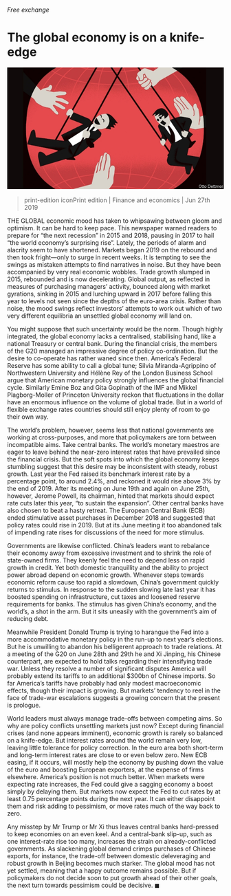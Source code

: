 ###### Free exchange

# The global economy is on a knife-edge 

![image](images/20190629_fnd000.jpg) 

> print-edition iconPrint edition | Finance and economics | Jun 27th 2019 

THE GLOBAL economic mood has taken to whipsawing between gloom and optimism. It can be hard to keep pace. This newspaper warned readers to prepare for “the next recession” in 2015 and 2018, pausing in 2017 to hail “the world economy’s surprising rise”. Lately, the periods of alarm and alacrity seem to have shortened. Markets began 2019 on the rebound and then took fright—only to surge in recent weeks. It is tempting to see the swings as mistaken attempts to find narratives in noise. But they have been accompanied by very real economic wobbles. Trade growth slumped in 2015, rebounded and is now decelerating. Global output, as reflected in measures of purchasing managers’ activity, bounced along with market gyrations, sinking in 2015 and lurching upward in 2017 before falling this year to levels not seen since the depths of the euro-area crisis. Rather than noise, the mood swings reflect investors’ attempts to work out which of two very different equilibria an unsettled global economy will land on. 

You might suppose that such uncertainty would be the norm. Though highly integrated, the global economy lacks a centralised, stabilising hand, like a national Treasury or central bank. During the financial crisis, the members of the G20 managed an impressive degree of policy co-ordination. But the desire to co-operate has rather waned since then. America’s Federal Reserve has some ability to call a global tune; Silvia Miranda-Agrippino of Northwestern University and Hélène Rey of the London Business School argue that American monetary policy strongly influences the global financial cycle. Similarly Emine Boz and Gita Gopinath of the IMF and Mikkel Plagborg-Moller of Princeton University reckon that fluctuations in the dollar have an enormous influence on the volume of global trade. But in a world of flexible exchange rates countries should still enjoy plenty of room to go their own way. 

The world’s problem, however, seems less that national governments are working at cross-purposes, and more that policymakers are torn between incompatible aims. Take central banks. The world’s monetary maestros are eager to leave behind the near-zero interest rates that have prevailed since the financial crisis. But the soft spots into which the global economy keeps stumbling suggest that this desire may be inconsistent with steady, robust growth. Last year the Fed raised its benchmark interest rate by a percentage point, to around 2.4%, and reckoned it would rise above 3% by the end of 2019. After its meeting on June 19th and again on June 25th, however, Jerome Powell, its chairman, hinted that markets should expect rate cuts later this year, “to sustain the expansion”. Other central banks have also chosen to beat a hasty retreat. The European Central Bank (ECB) ended stimulative asset purchases in December 2018 and suggested that policy rates could rise in 2019. But at its June meeting it too abandoned talk of impending rate rises for discussions of the need for more stimulus. 

Governments are likewise conflicted. China’s leaders want to rebalance their economy away from excessive investment and to shrink the role of state-owned firms. They keenly feel the need to depend less on rapid growth in credit. Yet both domestic tranquillity and the ability to project power abroad depend on economic growth. Whenever steps towards economic reform cause too rapid a slowdown, China’s government quickly returns to stimulus. In response to the sudden slowing late last year it has boosted spending on infrastructure, cut taxes and loosened reserve requirements for banks. The stimulus has given China’s economy, and the world’s, a shot in the arm. But it sits uneasily with the government’s aim of reducing debt. 

Meanwhile President Donald Trump is trying to harangue the Fed into a more accommodative monetary policy in the run-up to next year’s elections. But he is unwilling to abandon his belligerent approach to trade relations. At a meeting of the G20 on June 28th and 29th he and Xi Jinping, his Chinese counterpart, are expected to hold talks regarding their intensifying trade war. Unless they resolve a number of significant disputes America will probably extend its tariffs to an additional $300bn of Chinese imports. So far America’s tariffs have probably had only modest macroeconomic effects, though their impact is growing. But markets’ tendency to reel in the face of trade-war escalations suggests a growing concern that the present is prologue. 

World leaders must always manage trade-offs between competing aims. So why are policy conflicts unsettling markets just now? Except during financial crises (and none appears imminent), economic growth is rarely so balanced on a knife-edge. But interest rates around the world remain very low, leaving little tolerance for policy correction. In the euro area both short-term and long-term interest rates are close to or even below zero. New ECB easing, if it occurs, will mostly help the economy by pushing down the value of the euro and boosting European exporters, at the expense of firms elsewhere. America’s position is not much better. When markets were expecting rate increases, the Fed could give a sagging economy a boost simply by delaying them. But markets now expect the Fed to cut rates by at least 0.75 percentage points during the next year. It can either disappoint them and risk adding to pessimism, or move rates much of the way back to zero. 

Any misstep by Mr Trump or Mr Xi thus leaves central banks hard-pressed to keep economies on an even keel. And a central-bank slip-up, such as one interest-rate rise too many, increases the strain on already-conflicted governments. As slackening global demand crimps purchases of Chinese exports, for instance, the trade-off between domestic deleveraging and robust growth in Beijing becomes much starker. The global mood has not yet settled, meaning that a happy outcome remains possible. But if policymakers do not decide soon to put growth ahead of their other goals, the next turn towards pessimism could be decisive. ◼ 

